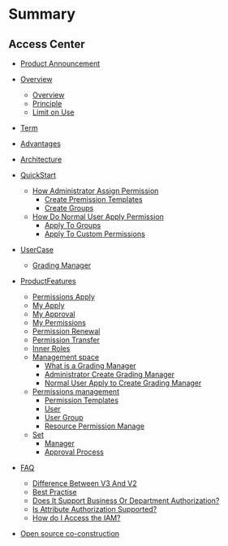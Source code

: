 # Summary

##  Access Center 
* [Product Announcement](https://bk.tencent.com/s-mart/community/question/4057)
* [Overview]()
    * [Overview](UserGuide/Introduce/README.md)
    * [Principle](UserGuide/Introduce/Principle.md)
    * [Limit on Use](UserGuide/Introduce/UseLimit.md)
* [Term](UserGuide/Term/Term.md)
* [Advantages](UserGuide/Advantage/Advantages.md)
* [Architecture](UserGuide/ProductArchitecture/Architecture.md)
* [QuickStart]()
    * [How Administrator Assign Permission]()
        * [Create Premission Templates](UserGuide/QuickStart/CreatePremissionTemplates.md)
        * [Create Groups](UserGuide/QuickStart/CreateGroups.md)
    * [How Do Normal User Apply Permission]()
        * [Apply To Groups](UserGuide/QuickStart/ApplyToGroups.md)
        * [Apply To Custom Permissions](UserGuide/QuickStart/ApplyToCustomPermissions.md)
* [UserCase]()
    * [Grading Manager](UserGuide/UserCase/GradingManager.md)
* [ProductFeatures]()
    * [Permissions Apply](UserGuide/Feature/PermissionsApply.md)
    * [My Apply](UserGuide/Feature/MyApply.md)
    * [My Approval](UserGuide/Feature/MyApproval.md)
    * [My Permissions](UserGuide/Feature/MyPermissions.md)
    * [Permission Renewal](UserGuide/Feature/Renewal.md)
    * [Permission Transfer](UserGuide/Feature/PermissionTransfer.md)
    * [Inner Roles](UserGuide/Feature/InnerRoles.md)
    * [Management space]()
        * [What is a Grading Manager](UserGuide/Feature/GradingManager.md)
        * [Administrator Create Grading Manager](UserGuide/Feature/ManagerCreate.md)
        * [Normal User Apply to Create Grading Manager](UserGuide/Feature/UserApply.md)
    * [Permissions management]()
        * [Permission Templates](UserGuide/Feature/PermissionTemplates.md)
        * [User](UserGuide/Feature/Users.md) 
        * [User Group](UserGuide/Feature/Groups.md)
         * [Resource Permission Manage](UserGuide/Feature/ResourcePermissionManage.md)
    * [Set]()
        * [Manager](UserGuide/Feature/Manager.md)
        * [Approval Process](UserGuide/Feature/Approval.md)

* [FAQ]()
    * [Difference Between V3 And V2](UserGuide/FAQ/Diffv2v3.md)
    * [Best Practise](UserGuide/FAQ/Bestpractise.md)
    * [Does It Support Business Or Department Authorization?](UserGuide/FAQ/Orggrants.md)
    * [Is Attribute Authorization Supported?](UserGuide/FAQ/Attribute.md)
    * [How do I Access the IAM?](UserGuide/FAQ/SystemAccess.md)
* [Open source co-construction](https://github.com/TencentBlueKing/bk-iam-saas)
